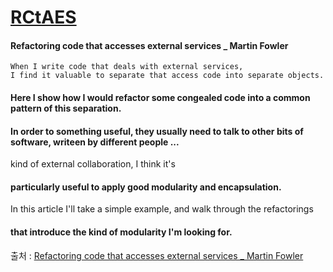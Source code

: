 # [RCtAES](https://martinfowler.com/articles/refactoring-external-service.html#musings)
#### Refactoring code that accesses external services _ Martin Fowler  
```
When I write code that deals with external services, 
I find it valuable to separate that access code into separate objects.
```
#### Here I show how I would refactor some congealed code into a common pattern of this separation.

#### In order to something useful, they usually need to talk to other bits of software, writeen by different people ...

kind of external collaboration, I think it's  
#### particularly useful to apply good modularity and encapsulation.

In this article I'll take a simple example, and walk through the refactorings
#### that introduce the kind of modularity I'm looking for.

출처 : [Refactoring code that accesses external services _ Martin Fowler](https://martinfowler.com/articles/refactoring-external-service.html#musings)  

